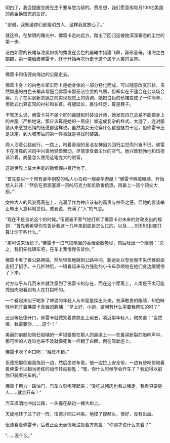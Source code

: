 

明白了，我会提醒总统先生不要与您为敌的。费恩想，我们愿意用每月100亿美圆的薪金换取您的友好。

“谢谢，我知道你们都是明白人，这样我就放心了。”

就这样，在黎明的曙光中，佛雷卡走向远方，踏出了回归这被她深深眷恋的尘世的第一步。

洁白如雪的长裙与漆黑如夜的秀发在金色的晨曦中猎猎飞舞，异形圣母，诸海之白麒麟，第一接触者佛雷卡，终于开始再次行走于这个属于人类的世界。

*****************

佛雷卡和伍德向海边的公路走去。

佛雷卡身上的白色长裙实际上是她身体的一部分特化而成，可以随意改变形状。虽然飘逸的白色长裙非常配合佛雷卡那圣洁空灵的气质，但却实在不适合在公众场合穿。为了在买到新衣服之前实现视觉上的协调，她把白色的长裙变成了一件简单，但款式也算正常的衬衫和长裤。裤腿延长，裹住纤足，算是鞋子。

不管怎么说，佛雷卡并不是个好的裁缝和时装设计师，她发现自己总是不能把身上的衣服（严格地说，那应该算是她的一层皮）塑造成复杂的样式。太逊了，连对服装从来感觉迟钝的伍德都这样说。虽然美女无论穿什么都是魅力十足，但佛雷卡还是决定，到大城市后的第一件事就是寻找时装店。

两人沿着公路前行。一路上，叼着香烟的圣洁女神因为回归尘世而兴奋不已。佛雷卡在清晨的凉风中兴奋地轻盈舞动，尽情享受着尘世的空气。她兴致勃勃地和伍德谈论着，商量怎么使用这笔庞大的财富。

这是世界上最大手笔的勒索保护费行为了。

“首先要买一个带有豪华别墅的私人小岛和一艘豪华游艇！”佛雷卡眯着眼睛，开始想入非非：“然后在里面塞满一百吨巧克力和凯歌香槟酒，再雇上一百个顶尖大厨。”

女神大人的风姿高高在上，充满了作为神应该有的高贵与神圣之感。但她的言谈举止却出人意料地世俗。或者说，充满了“人”的气息。

“现在不是谈论这个的时候。”伍德毫不客气地打断了佛雷卡对未来的财政支出的规划：“首先我希望你先告诉我这十几年来到底是怎么过的，以及……SEERS到底打算让你干些什么。”

“那可说来话长了。”佛雷卡一口气把嘴里的香烟全数吸尽，然后吐出一个烟圈：“总之，我们先找辆车吧，在车上我慢慢告诉你。”

佛雷卡看了看公路两端，然后轻盈地跳到公路中间，朝远处以夸张而不失优雅的姿态招了招手。十几秒钟后，一辆看起来马力强劲的小卡车恭顺地在他们身边缓缓停了下来。

对方似乎从几百米外就注意到了佛雷卡的存在，而在这个距离上，人类是不太可能凭借肉眼看到有人在打招呼的。

一个看起来似乎喝多了啤酒的年轻人从车窗里探出头来，充满敬畏的眼睛，却色眯眯地死盯着佛雷卡高耸的胸脯：“早上好，小姐，请问有什么需要我帮忙的吗？”

还没等伍德开口，佛雷卡就微笑着款款走上前去，凑近那年轻人，微笑道：“当然喽，我需要你……..这个！”

美丽的前额如陨石般嗵的一声狠狠砸在那人的鼻梁上——在鼻梁断裂的脆响声中，那可怜的人连叫也来不及就像死鱼一样翻了白眼，倒在驾驶座上。

佛雷卡吹了声口哨：“触觉不错。”

伍德把那倒霉蛋拖到一边，然后坐进车里。他一边拉上安全带，一边有些吃惊地看着佛雷卡以相当老练的动作转动钥匙：“嘿，你什么时候学会开车了？我记得以前你只骑摩托车的。”

佛雷卡用力一踩油门，汽车立刻咆哮起来：“没吃过猪肉也看过猪走，我看只要是人……就会开车！”

汽车潇洒地冲出公路，一头撞在路边一棵大树上。

天旋地转了过了好一阵，伍德才回过神来。他摸了摸额头，很好，没有出血。

伍德看着佛雷卡，后者正面无表情地注视着方向盘：“你刚才说什么来着？”

“……没什么。”

